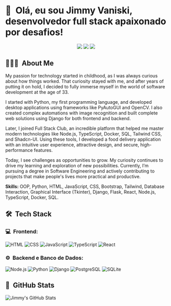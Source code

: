 <h1>👋 &nbsp;Olá, eu sou Jimmy Vaniski, desenvolvedor full stack apaixonado por desafios!</h1>
<p align="center">
<a href="https://linkedin.com/in/jimmy-vaniski-84310123a/"><img src="https://img.shields.io/badge/-Jimmy%20Vaniski-0077B5?style=flat-square&logo=Linkedin&logoColor=white"/></a>
<a href="mailto:vaniskito@hotmail.com"><img src="https://img.shields.io/badge/-vaniskito@hotmail.com-D14836?style=flat-square&logo=Gmail&logoColor=white"/></a>
<a href="https://jimmy-vaniski.netlify.app/"><img src="https://img.shields.io/badge/-jimmy--vaniski.netlify.app-3423A6?style=flat-square&logo=Google-Chrome&logoColor=white"/></a>
</p>

<h2> 👨🏻‍💻 &nbsp;About Me </h2>

My passion for technology started in childhood, as I was always curious about how things worked. That curiosity stayed with me, and after years of putting it on hold, I decided to fully immerse myself in the world of software development at the age of 33.

I started with Python, my first programming language, and developed desktop applications using frameworks like PyAutoGUI and OpenCV. I also created complex automations with image recognition and built complete web solutions using Django for both frontend and backend.

Later, I joined Full Stack Club, an incredible platform that helped me master modern technologies like Node.js, TypeScript, Docker, SQL, Tailwind CSS, and Shadcn-UI. Using these tools, I developed a food delivery application with an intuitive user experience, attractive design, and secure, high-performance features.

Today, I see challenges as opportunities to grow. My curiosity continues to drive my learning and exploration of new possibilities. Currently, I’m pursuing a degree in Software Engineering and actively contributing to projects that make people's lives more practical and productive.

**Skills:** OOP, Python, HTML, JavaScript, CSS, Bootstrap, Tailwind, Database Interaction, Graphical Interface (Tkinter), Django, Flask, React, Node.js, TypeScript, Docker, SQL.

<h2> 🛠 &nbsp;Tech Stack</h2>
<h3>💻 &nbsp;Frontend:</h3>

![HTML](https://img.shields.io/badge/-HTML-333333?style=flat&logo=HTML5)
![CSS](https://img.shields.io/badge/-CSS-333333?style=flat&logo=CSS3&logoColor=1572B6)
![JavaScript](https://img.shields.io/badge/-JavaScript-333333?style=flat&logo=javascript)
![TypeScript](https://img.shields.io/badge/-TypeScript-333333?style=flat&logo=typescript&logoColor=2D79C7)
![React](https://img.shields.io/badge/-React-333333?style=flat&logo=react)

<h3>⚙️ &nbsp;Backend e Banco de Dados:</h3>

![Node.js](https://img.shields.io/badge/-Node.js-333333?style=flat&logo=node.js)
![Python](https://img.shields.io/badge/-Python-333333?style=flat&logo=python)
![Django](https://img.shields.io/badge/-Django-333333?style=flat&logo=django)
![PostgreSQL](https://img.shields.io/badge/-PostgreSQL-333333?style=flat&logo=postgresql)
![SQLite](https://img.shields.io/badge/-SQLite-333333?style=flat&logo=sqlite)

<h2>🚀 &nbsp;GitHub Stats</h2>

![Jimmy's GitHub Stats](https://github-readme-stats.vercel.app/api?username=jimmy-vaniski&show_icons=true&theme=dracula)

